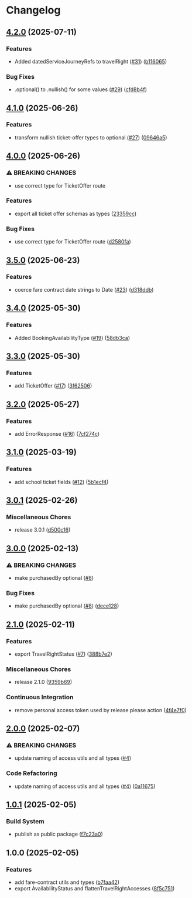 # Changelog

## [4.2.0](https://github.com/AtB-AS/utils/compare/v4.1.0...v4.2.0) (2025-07-11)


### Features

* Added datedServiceJourneyRefs to travelRight ([#31](https://github.com/AtB-AS/utils/issues/31)) ([b116065](https://github.com/AtB-AS/utils/commit/b1160650e573f8bca172f3973daf511190f696f4))


### Bug Fixes

* .optional() to .nullish() for some values ([#29](https://github.com/AtB-AS/utils/issues/29)) ([cfd8b4f](https://github.com/AtB-AS/utils/commit/cfd8b4fc8801fa0dc891dbda78534447f441ca05))

## [4.1.0](https://github.com/AtB-AS/utils/compare/v4.0.0...v4.1.0) (2025-06-26)


### Features

* transform nullish ticket-offer types to optional ([#27](https://github.com/AtB-AS/utils/issues/27)) ([09646a5](https://github.com/AtB-AS/utils/commit/09646a5193109a1d701d42f79bd28a99af6b742b))

## [4.0.0](https://github.com/AtB-AS/utils/compare/v3.5.0...v4.0.0) (2025-06-26)


### ⚠ BREAKING CHANGES

* use correct type for TicketOffer route

### Features

* export all ticket offer schemas as types ([23359cc](https://github.com/AtB-AS/utils/commit/23359cc22473daa064f235f16f9b78dcebae076f))


### Bug Fixes

* use correct type for TicketOffer route ([d2580fa](https://github.com/AtB-AS/utils/commit/d2580fa2227ed7b721e38b9dc04a86bc4314755e))

## [3.5.0](https://github.com/AtB-AS/utils/compare/v3.4.0...v3.5.0) (2025-06-23)


### Features

* coerce fare contract date strings to Date ([#23](https://github.com/AtB-AS/utils/issues/23)) ([d318ddb](https://github.com/AtB-AS/utils/commit/d318ddb173db693e505e03f4c547b67cf296abda))

## [3.4.0](https://github.com/AtB-AS/utils/compare/v3.3.0...v3.4.0) (2025-05-30)


### Features

* Added BookingAvailabilityType ([#19](https://github.com/AtB-AS/utils/issues/19)) ([58db3ca](https://github.com/AtB-AS/utils/commit/58db3cadd793c83c7dbeb368e2b8645f047a8b73))

## [3.3.0](https://github.com/AtB-AS/utils/compare/v3.2.0...v3.3.0) (2025-05-30)


### Features

* add TicketOffer ([#17](https://github.com/AtB-AS/utils/issues/17)) ([3f62506](https://github.com/AtB-AS/utils/commit/3f62506d98af5992505c7f3872523c7a11a370d1))

## [3.2.0](https://github.com/AtB-AS/utils/compare/v3.1.0...v3.2.0) (2025-05-27)


### Features

* add ErrorResponse ([#16](https://github.com/AtB-AS/utils/issues/16)) ([7cf274c](https://github.com/AtB-AS/utils/commit/7cf274ca68173227014f0e0b3bd204e9ce015529))

## [3.1.0](https://github.com/AtB-AS/utils/compare/v3.0.1...v3.1.0) (2025-03-19)


### Features

* add school ticket fields ([#12](https://github.com/AtB-AS/utils/issues/12)) ([5b1ecf4](https://github.com/AtB-AS/utils/commit/5b1ecf4fc0881b71b01708c5e47c5a92e16005aa))

## [3.0.1](https://github.com/AtB-AS/utils/compare/v3.0.0...v3.0.1) (2025-02-26)


### Miscellaneous Chores

* release 3.0.1 ([d500c16](https://github.com/AtB-AS/utils/commit/d500c16eea81e074975fb34d956a1babc34da827))

## [3.0.0](https://github.com/AtB-AS/utils/compare/v2.1.0...v3.0.0) (2025-02-13)


### ⚠ BREAKING CHANGES

* make purchasedBy optional ([#8](https://github.com/AtB-AS/utils/issues/8))

### Bug Fixes

* make purchasedBy optional ([#8](https://github.com/AtB-AS/utils/issues/8)) ([dece128](https://github.com/AtB-AS/utils/commit/dece128b415588b8ade4173efa1feeafacef431b))

## [2.1.0](https://github.com/AtB-AS/utils/compare/v2.0.0...v2.1.0) (2025-02-11)


### Features

* export TravelRightStatus ([#7](https://github.com/AtB-AS/utils/issues/7)) ([388b7e2](https://github.com/AtB-AS/utils/commit/388b7e2359cd35f3c1b668049ab230150e1f52e5))


### Miscellaneous Chores

* release 2.1.0 ([9359b69](https://github.com/AtB-AS/utils/commit/9359b693708969a77e07a55388cbff3e6b617f52))


### Continuous Integration

* remove personal access token used by release please action ([4f4e7f0](https://github.com/AtB-AS/utils/commit/4f4e7f0829437d100664b11d32f1c7514ce618a8))

## [2.0.0](https://github.com/AtB-AS/utils/compare/v1.0.1...v2.0.0) (2025-02-07)


### ⚠ BREAKING CHANGES

* update naming of access utils and all types ([#4](https://github.com/AtB-AS/utils/issues/4))

### Code Refactoring

* update naming of access utils and all types ([#4](https://github.com/AtB-AS/utils/issues/4)) ([0a11675](https://github.com/AtB-AS/utils/commit/0a11675f1a9c64334e050d657fc1ab5199d6fdae))

## [1.0.1](https://github.com/AtB-AS/utils/compare/v1.0.0...v1.0.1) (2025-02-05)


### Build System

* publish as public package ([f7c23a0](https://github.com/AtB-AS/utils/commit/f7c23a09b62b07cf04bce4dda821b45f25e1f7fd))

## 1.0.0 (2025-02-05)


### Features

* add fare-contract utils and types ([b7faa42](https://github.com/AtB-AS/utils/commit/b7faa423d599f0fe748672e98354806d92f226ce))
* export AvailabilityStatus and flattenTravelRightAccesses ([8f5c751](https://github.com/AtB-AS/utils/commit/8f5c751e1c363b0620b273429ee76347984e35ae))
